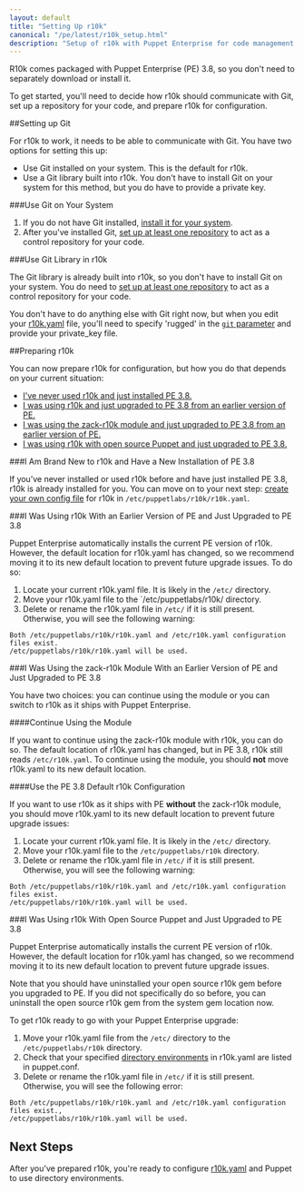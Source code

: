 ```yaml
---
layout: default
title: "Setting Up r10k"
canonical: "/pe/latest/r10k_setup.html"
description: "Setup of r10k with Puppet Enterprise for code management."
---
```


[environ_dir]: /puppet/4.0/reference/environments_configuring.html
[r10kmod]: https://forge.puppetlabs.com/zack/r10k
[r10kyaml]: ./r10k_yaml.html
[r10kyaml_git]: ./r10k_yaml.html#git
[puppetfile]: ./r10k_puppetfile.html
[running]: ./r10k_run.html
[reference]: ./r10k_reference.html
[r10kindex]: ./r10k.md


R10k comes packaged with Puppet Enterprise (PE) 3.8, so you don't need to separately download or install it.

To get started, you'll need to decide how r10k should communicate with Git, set up a repository for your code, and prepare r10k for configuration.

##Setting up Git

For r10k to work, it needs to be able to communicate with Git. You have two options for setting this up:

* Use Git installed on your system. This is the default for r10k.
* Use a Git library built into r10k. You don't have to install Git on your system for this method, but you do have to provide a private key.

###Use Git on Your System

1. If you do not have Git installed, [install it for your system](http://git-scm.com/book/en/v2/Getting-Started-Installing-Git).
2. After you've installed Git, [set up at least one repository](http://git-scm.com/book/en/v2/Git-Basics-Getting-a-Git-Repository) to act as a control repository for your code.

###Use Git Library in r10k

The Git library is already built into r10k, so you don't have to install Git on your system. You do need to [set up at least one repository](http://git-scm.com/book/en/v2/Git-Basics-Getting-a-Git-Repository) to act as a control repository for your code.

You don't have to do anything else with Git right now, but when you edit your [r10k.yaml][r10kyaml] file, you'll need to specify 'rugged' in the [`git` parameter][r10kyaml_git] and provide your private_key file.

##Preparing r10k

You can now prepare r10k for configuration, but how you do that depends on your current situation:

* [I've never used r10k and just installed PE 3.8.](#i-am-brand-new-to-r10k-and-have-a-new-installation-of-pe-38)
* [I was using r10k and just upgraded to PE 3.8 from an earlier version of PE.](#i-was-using-r10k-with-an-earlier-version-of-pe-and-just-upgraded-to-pe-38)
* [I was using the zack-r10k module and just upgraded to PE 3.8 from an earlier version of PE.](#i-was-using-the-zack-r10k-module-with-an-earlier-version-of-pe-and-just-upgraded-to-pe-38)
* [I was using r10k with open source Puppet and just upgraded to PE 3.8.](#i-was-using-r10k-with-open-source-puppet-and-just-upgraded-to-pe-38)

###I Am Brand New to r10k and Have a New Installation of PE 3.8

If you’ve never installed or used r10k before and have just installed PE 3.8, r10k is already installed for you. You can move on to your next step: [create your own config file][r10kyaml] for r10k in `/etc/puppetlabs/r10k/r10k.yaml`.

###I Was Using r10k With an Earlier Version of PE and Just Upgraded to PE 3.8

Puppet Enterprise automatically installs the current PE version of r10k. However, the default location for r10k.yaml has changed, so we recommend moving it to its new default location to prevent future upgrade issues. To do so:

1. Locate your current r10k.yaml file. It is likely in the `/etc/` directory.
2. Move your r10k.yaml file to the `/etc/puppetlabs/r10k/ directory.
3. Delete or rename the r10k.yaml file in `/etc/` if it is still present. Otherwise, you will see the following warning:

```
Both /etc/puppetlabs/r10k/r10k.yaml and /etc/r10k.yaml configuration files exist.
/etc/puppetlabs/r10k/r10k.yaml will be used.
```

###I Was Using the zack-r10k Module With an Earlier Version of PE and Just Upgraded to PE 3.8

You have two choices: you can continue using the module or you can switch to r10k as it ships with Puppet Enterprise.

####Continue Using the Module

If you want to continue using the zack-r10k module with r10k, you can do so. The default location of r10k.yaml has changed, but in PE 3.8, r10k still reads `/etc/r10k.yaml`. To continue using the module, you should **not** move r10k.yaml to its new default location.

####Use the PE 3.8 Default r10k Configuration

If you want to use r10k as it ships with PE **without** the zack-r10k module, you should move r10k.yaml to its new default location to prevent future upgrade issues:

1. Locate your current r10k.yaml file. It is likely in the `/etc/` directory.
2. Move your r10k.yaml file to the `/etc/puppetlabs/r10k` directory.
3. Delete or rename the r10k.yaml file in `/etc/` if it is still present. Otherwise, you will see the following warning:

~~~
Both /etc/puppetlabs/r10k/r10k.yaml and /etc/r10k.yaml configuration files exist.
/etc/puppetlabs/r10k/r10k.yaml will be used.
~~~

###I Was Using r10k With Open Source Puppet and Just Upgraded to PE 3.8

Puppet Enterprise automatically installs the current PE version of r10k. However, the default location for r10k.yaml has changed, so we recommend moving it to its new default location to prevent future upgrade issues.

Note that you should have uninstalled your open source r10k gem before you upgraded to PE. If you did not specifically do so before, you can uninstall the open source r10k gem from the system gem location now.

To get r10k ready to go with your Puppet Enterprise upgrade:

1. Move your r10k.yaml file from the `/etc/` directory to the `/etc/puppetlabs/r10k` directory.
2. Check that your specified [directory environments][environ_dir] in r10k.yaml are listed in puppet.conf.
3. Delete or rename the r10k.yaml file in `/etc/` if it is still present. Otherwise, you will see the following error:

~~~
Both /etc/puppetlabs/r10k/r10k.yaml and /etc/r10k.yaml configuration files exist.,
/etc/puppetlabs/r10k/r10k.yaml will be used.
~~~

## Next Steps

After you've prepared r10k, you're ready to configure [r10k.yaml][r10kyaml] and Puppet to use directory environments.
